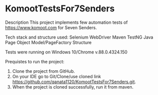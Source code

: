 # KomootTestsFor7Senders

Description
This project implements few automation tests of https://www.komoot.com for Seven Senders.

Tech stack and structure used:
Selenium WebDriver
Maven
TestNG
Java 
Page Object Model/PageFactory Structure

Tests were running on Windows 10/Chrome v.88.0.4324.150

Prequistes to run the project:
1. Clone the project from GitHub.
2. On your IDE go to Git/Clone/use cloned link https://github.com/qanata1120/KomootTestsFor7Senders.git.
3. When the project is cloned successfully, run it from maven.
